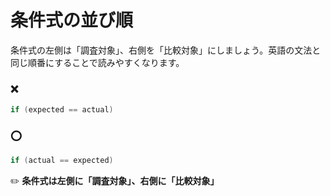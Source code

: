 # 条件式の並び順
条件式の左側は「調査対象」、右側を「比較対象」にしましょう。英語の文法と同じ順番にすることで読みやすくなります。

### :x:
```java
if (expected == actual)
```

### :o:
```java
if (actual == expected)
```

:pencil2: **条件式は左側に「調査対象」、右側に「比較対象」**
